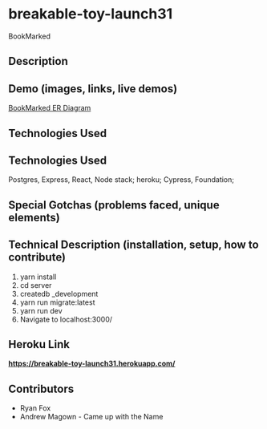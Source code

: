 # breakable-toy-launch31
BookMarked

## Description ## 



## Demo (images, links, live demos) ##


[BookMarked ER Diagram](https://lucid.app/lucidchart/invitations/accept/76277534-fe05-487b-8d40-082d90177bb6)
## Technologies Used ##

## Technologies Used ##
Postgres, Express, React, Node stack; heroku; Cypress, Foundation;

## Special Gotchas (problems faced, unique elements) ##

## Technical Description (installation, setup, how to contribute) ##
1. yarn install
2. cd server
3. createdb _development
4. yarn run migrate:latest
5. yarn run dev
6. Navigate to localhost:3000/
## Heroku Link ##
**https://breakable-toy-launch31.herokuapp.com/**
## Contributors ##
* Ryan Fox
* Andrew Magown - Came up with the Name

